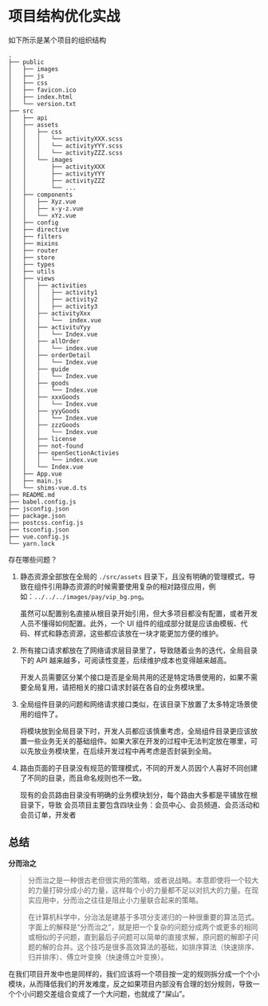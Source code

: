 # 项目结构优化实战

如下所示是某个项目的组织结构

```shell
.
├── public
│   ├── images
│   ├── js
│   ├── css
│   ├── favicon.ico
│   ├── index.html
│   └── version.txt
├── src
│   ├── api
│   ├── assets
│   │   ├── css
│   │   │   └── activityXXX.scss
│   │   │   └── activityYYY.scss
│   │   │   └── activityZZZ.scss
│   │   └── images
│   │       ├── activityXXX
│   │       ├── activityYYY
│   │       ├── activityZZZ
│   │       └── ...
│   ├── components
│   │   ├── Xyz.vue
│   │   ├── x-y-z.vue
│   │   └── xYz.vue
│   ├── config
│   ├── directive
│   ├── filters
│   ├── mixins
│   ├── router
│   ├── store
│   ├── types
│   ├── utils
│   ├── views
│   │   ├── activities
│   │   │   ├── activity1
│   │   │   ├── activity2
│   │   │   ├── activity3
│   │   ├── activityXxx
│   │   │   └──  index.vue
│   │   ├── activituYyy
│   │   │   └── Index.vue
│   │   ├── allOrder
│   │   │   └── index.vue
│   │   ├── orderDetail
│   │   │   └── Index.vue
│   │   ├── guide
│   │   │   └── Index.vue
│   │   ├── goods
│   │   │   └── Index.vue
│   │   ├── xxxGoods
│   │   │   └── Index.vue
│   │   ├── yyyGoods
│   │   │   └── Index.vue
│   │   ├── zzzGoods
│   │   │   └── Index.vue
│   │   ├── license
│   │   ├── not-found
│   │   ├── openSectionActivies
│   │   │   └── index.vue
│   │   └── Index.vue
│   ├── App.vue
│   ├── main.js
│   └── shims-vue.d.ts
├── README.md
├── babel.config.js
├── jsconfig.json
├── package.json
├── postcss.config.js
├── tsconfig.json
├── vue.config.js
└── yarn.lock
```

存在哪些问题？

1. 静态资源全部放在全局的 `./src/assets` 目录下，且没有明确的管理模式，导致在组件引用静态资源的时候需要使用复杂的相对路径应用，例如：`../../../images/pay/vip_bg.png`。

    虽然可以配置别名直接从根目录开始引用，但大多项目都没有配置，或者开发人员不懂得如何配置。此外，一个 UI 组件的组成部分就是应该由模板、代码、样式和静态资源，这些都应该放在一块才能更加方便的维护。

2. 所有接口请求都放在了网络请求层目录里了，导致随着业务的迭代，全局目录下的 API 越来越多，可阅读性变差，后续维护成本也变得越来越高。

    开发人员需要区分某个接口是否是全局共用的还是特定场景使用的，如果不需要全局复用，请把相关的接口请求封装在各自的业务模块里。

3. 全局组件目录的问题和网络请求接口类似，在该目录下放置了太多特定场景使用的组件了。

    将模块放到全局目录下时，开发人员都应该慎重考虑，全局组件目录更应该放置一些业务无关的基础组件。如果大家在开发的过程中无法判定放在哪里，可以先放业务模块里，在后续开发过程中再考虑是否封装到全局。

4. 路由页面的子目录没有规范的管理模式，不同的开发人员因个人喜好不同创建了不同的目录，而且命名规则也不一致。

    现有的会员路由目录没有明确的业务模块划分，每个路由大多都是平铺放在根目录下，导致 会员项目主要包含四块业务：会员中心、会员频道、会员活动和会员订单，开发者


## 总结

**分而治之**

> 分而治之是一种很古老但很实用的策略，或者说战略。本意即使将一个较大的力量打碎分成小的力量，这样每个小的力量都不足以对抗大的力量。在现实应用中，分而治之往往是阻止小力量联合起来的策略。
>
> 在计算机科学中，分治法是建基于多项分支递归的一种很重要的算法范式。字面上的解释是“分而治之”，就是把一个复杂的问题分成两个或更多的相同或相似的子问题，直到最后子问题可以简单的直接求解，原问题的解即子问题的解的合并。这个技巧是很多高效算法的基础，如排序算法（快速排序、归并排序）、傅立叶变换（快速傅立叶变换）。

在我们项目开发中也是同样的，我们应该将一个项目按一定的规则拆分成一个个小模块，从而降低我们的开发难度，反之如果项目内部没有合理的划分规则，导致一个个小问题交差组合变成了一个大问题，也就成了“屎山”。
